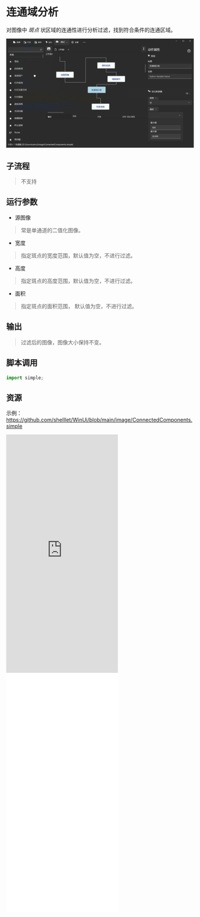 # 连通域分析
对图像中 *斑点* 状区域的连通性进行分析过滤，找到符合条件的连通区域。

![ConnectedComponents](./images/15.png ':size=90%')

## 子流程
> 不支持


## 运行参数

* 源图像
>   常是单通道的二值化图像。
* 宽度
>   指定斑点的宽度范围，默认值为空，不进行过滤。
* 高度
>   指定斑点的高度范围，默认值为空，不进行过滤。
* 面积
>   指定斑点的面积范围， 默认值为空，不进行过滤。


## 输出

> 过滤后的图像，图像大小保持不变。    


## 脚本调用

```python
import simple;

```

## 资源

示例：https://github.com/shelllet/WinUi/blob/main/image/ConnectedComponents.simple



<iframe type="text/html" height="640px" src="https://www.youtube.com/embed/R_JWj8OYPOQ" frameborder="0"></iframe>

<iframe src="//player.bilibili.com/player.html?bvid=BV1nKZRY6Ekw&page=1&autoplay=0" height='640px' scrolling="no" frameborder="no" framespacing="0" allowfullscreen="true"></iframe>
